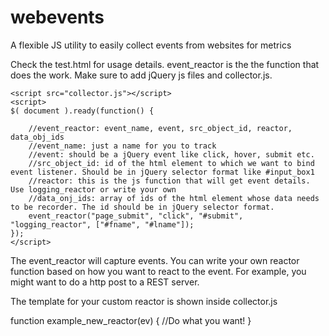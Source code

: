 webevents
=========

A flexible JS utility to easily collect events from websites for metrics

Check the test.html for usage details. event_reactor is the the function that does the work.
Make sure to add jQuery js files and collector.js.

  <script src="jquery-2.0.3.min.js"></script>
	<script src="collector.js"></script> 
	<script>
	$( document ).ready(function() {
		
		//event_reactor: event_name, event, src_object_id, reactor, data_obj_ids
		//event_name: just a name for you to track
		//event: should be a jQuery event like click, hover, submit etc.
		//src_object_id: id of the html element to which we want to bind event listener. Should be in jQuery selector format like #input_box1
		//reactor: this is the js function that will get event details. Use logging_reactor or write your own
		//data_onj_ids: array of ids of the html element whose data needs to be recorder. The id should be in jQuery selector format.
    	event_reactor("page_submit", "click", "#submit", "logging_reactor", ["#fname", "#lname"]);
	});
	</script>

The event_reactor will capture events. You can write your own reactor function based on how you want to react to the event.
For example, you might want to do a http post to a REST server.

The template for your custom reactor is shown inside collector.js 
  
  function example_new_reactor(ev) {
	  //Do what you want!
  }

